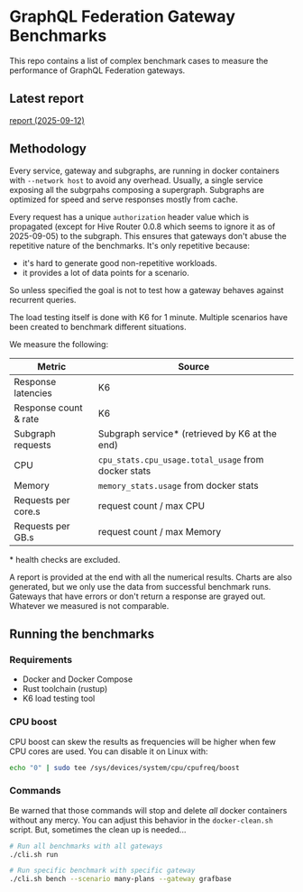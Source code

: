 # GraphQL Federation Gateway Benchmarks

This repo contains a list of complex benchmark cases to measure the performance of GraphQL Federation gateways.

## Latest report

[report (2025-09-12)](./REPORT.md)

## Methodology

Every service, gateway and subgraphs, are running in docker containers with `--network host` to avoid any overhead.
Usually, a single service exposing all the subgrpahs composing a supergraph. Subgraphs are optimized for speed and serve responses mostly from cache.

Every request has a unique `authorization` header value which is propagated (except for Hive Router 0.0.8 which seems to ignore it as of 2025-09-05) to the subgraph.
This ensures that gateways don't abuse the repetitive nature of the benchmarks. It's only repetitive because:

- it's hard to generate good non-repetitive workloads.
- it provides a lot of data points for a scenario.

So unless specified the goal is not to test how a gateway behaves against recurrent queries.

The load testing itself is done with K6 for 1 minute. Multiple scenarios have been created to benchmark different situations.

We measure the following:

| Metric                | Source                                              |
| --------------------- | --------------------------------------------------- |
| Response latencies    | K6                                                  |
| Response count & rate | K6                                                  |
| Subgraph requests     | Subgraph service\* (retrieved by K6 at the end)     |
| CPU                   | `cpu_stats.cpu_usage.total_usage` from docker stats |
| Memory                | `memory_stats.usage` from docker stats              |
| Requests per core.s   | request count / max CPU                             |
| Requests per GB.s     | request count / max Memory                          |

\* health checks are excluded.

A report is provided at the end with all the numerical results. Charts are also generated, but we only use the data from successful benchmark runs. Gateways that have errors or don't return a response are grayed out. Whatever we measured is not comparable.

## Running the benchmarks

### Requirements

- Docker and Docker Compose
- Rust toolchain (rustup)
- K6 load testing tool

### CPU boost

CPU boost can skew the results as frequencies will be higher when few CPU cores are used. You can disable it on Linux with:

```sh
echo "0" | sudo tee /sys/devices/system/cpu/cpufreq/boost
```

### Commands

Be warned that those commands will stop and delete _all_ docker containers without any mercy.
You can adjust this behavior in the `docker-clean.sh` script. But, sometimes the clean up is needed...

```bash
# Run all benchmarks with all gateways
./cli.sh run

# Run specific benchmark with specific gateway
./cli.sh bench --scenario many-plans --gateway grafbase
```
